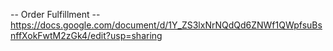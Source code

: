 -- Order Fulfillment --
https://docs.google.com/document/d/1Y_ZS3lxNrNQdQd6ZNWf1QWpfsuBsnffXokFwtM2zGk4/edit?usp=sharing
